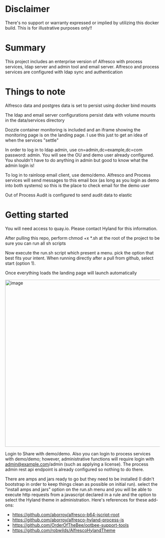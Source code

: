 # Disclaimer

There's no support or warranty expressed or implied by utilizing this docker build. This is for illustrative purposes only!!

# Summary

This project includes an enterprise version of Alfresco with process services, ldap server and admin tool and email server. Alfresco and process services are configured with ldap sync and authentication

# Things to note

Alfresco data and postgres data is set to persist using docker bind mounts

The ldap and email server configurations persist data with volume mounts in the data/services directory

Dozzle container monitoring is included and an iframe showing the monitoring page is on the landing page. I use this just to get an idea of when the services "settle"

In order to log in to ldap admin, use cn=admin,dc=example,dc=com password: admin. You will see the OU and demo user already configured. You shouldn't have to do anything in admin but good to know what the admin login is!

To log in to rainloop email client, use demo/demo. Alfresco and Process services will send messages to this email box (as long as you login as demo into both systems) so this is the place to check email for the demo user

Out of Process Audit is configured to send audit data to elastic

# Getting started

You will need access to quay.io. Please contact Hyland for this information.

After pulling this repo, perform chmod +x \*.sh at the root of the project to be sure you can run all sh scripts

Now execute the run.sh script which present a menu. pick the option that best fits your intent. When running directly after a pull from github, select start (option 1).

Once everything loads the landing page will launch automatically

<img width="983" height="543" alt="image" src="https://github.com/user-attachments/assets/f5344afa-b171-4ec7-a2e9-61a0ef36c2a7" />

Login to Share with demo/demo. Also you can login to process services with demo/demo; however, administrative functions will require login with admin@example.com/admin (such as applying a license). The process admin rest api endpoint is already configured so nothing to do there.

There are amps and jars ready to go but they need to be installed (I didn't bootstrap in order to keep things clean as possible on initial run). select the "install amps and jars" option on the run.sh menu and you will be able to execute http requests from a javascript declared in a rule and the option to select the Hyland theme in administration. Here's references for these add-ons:

- https://github.com/aborroy/alfresco-b64-jscript-root
- https://github.com/aborroy/alfresco-hyland-process-js
- https://github.com/OrderOfTheBee/ootbee-support-tools
- https://github.com/robwilds/AlfrescoHylandTheme
